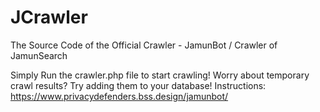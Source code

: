 # JCrawler
The Source Code of the Official Crawler - JamunBot / Crawler of JamunSearch

Simply Run the crawler.php file to start crawling!
Worry about temporary crawl results? Try adding them to your database!
Instructions: https://www.privacydefenders.bss.design/jamunbot/

